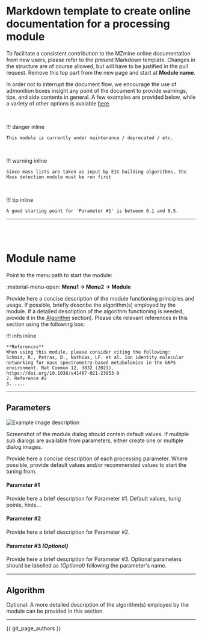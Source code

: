 # Markdown template to create online documentation for a processing module

To facilitate a consistent contribution to the MZmine online documentation from new users, please refer to the present Markdown template. Changes in the structure are of course allowed, but will have to be justified in the pull request. Remove this top part from the new page and start at **Module name**.

In order not to interrupt the document flow, we encourage the use of admonition boxes insight any point of the document to provide warnings, tips, and side contents in general. A few examples are provided below, while a variety of other options is avaiable [here](https://squidfunk.github.io/mkdocs-material/reference/admonitions/).

<br>

!!! danger inline

    This module is currently under maintenance / deprecated / etc.

<br>

!!! warning inline

    Since mass lists are taken as input by EIC building algorithms, the Mass detection module must be run first

<br>      
    
!!! tip inline

    A good starting point for 'Parameter #1' is between 0.1 and 0.5.

--- 
<br><br>

# Module name
Point to the menu path to start the module:

:material-menu-open: **Menu1 → Menu2 → Module** 

Provide here a concise description of the module functioning principles and usage. If possible, briefly describe the algorithm(s) employed by the module. If a detailed description of the algorithm functioning is needed, provide it in the [Algorithm](contribute_docu_template.md#algorithm) section). Please cite relevant references in this section using the following box:

!!! info inline

    **References** 
    When using this module, please consider citing the following:
    Schmid, R., Petras, D., Nothias, LF. et al. Ion identity molecular networking for mass spectrometry-based metabolomics in the GNPS environment. Nat Commun 12, 3832 (2021). https://doi.org/10.1038/s41467-021-23953-9
    2. Reference #2
    3. ....

---


## Parameters
![Example image description](img/contribute/example_dialog.png)

Screenshot of the module dialog should contain default values. If multiple sub dialogs are available from parameters, either create one or multiple dialog images.

Provide here a concise description of each processing parameter. Where possible, provide default values and/or recommended values to start the tuning from.

#### Parameter #1
Provide here a brief description for Parameter #1. Default values, tunig points, hints...

#### Parameter #2
Provide here a brief description for Parameter #2.

#### Parameter #3 _(Optional)_
Provide here a brief description for Parameter #3. Optional parameters should be labelled as _(Optional)_ following the parameter's name.

---

## Algorithm
Optional: A more detailed description of the algorithm(s) employed by the module can be provided in this section.


---

{{ git_page_authors }}